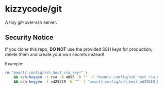 # kizzycode/git
A tiny git-over-ssh server.

## Security Notice
If you clone this repo, __DO NOT__ use the provided SSH keys for production; delete them and create your own secrets
instead!

Example:
```sh
rm "mount/.config/ssh_host_rsa_key*" \
    && ssh-keygen -t rsa -b 4096 -N "" -f "mount/.config/ssh_host_rsa_key" \
    && ssh-keygen -t ed25519 -N "" -f "mount/.config/ssh_host_ed25519_key"
```
